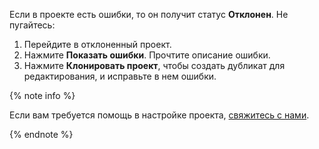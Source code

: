 
Если в проекте есть ошибки, то он получит статус **Отклонен**. Не пугайтесь:

1. Перейдите в отклоненный проект.
1. Нажмите **Показать ошибки**. Прочтите описание ошибки.
1. Нажмите **Клонировать проект**, чтобы создать дубликат для редактирования, и исправьте в нем ошибки.

{% note info %}

Если вам требуется помощь в настройке проекта, [свяжитесь с нами](https://toloka.ai/ru/docs/guide/troubleshooting/support-solution.html#troubleshooting__new_1).

{% endnote %}